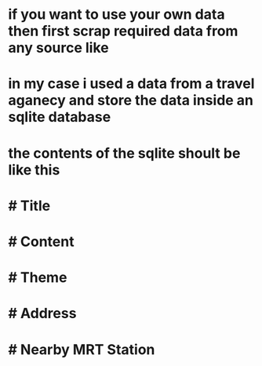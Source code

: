 # if you want to use your own data then first scrap required data from any source like 
# in my case i used a data from a travel aganecy and store the data inside an sqlite database 
# the contents of the sqlite shoult be like this 
# # Title
# # Content
# # Theme
# # Address
# # Nearby MRT Station
